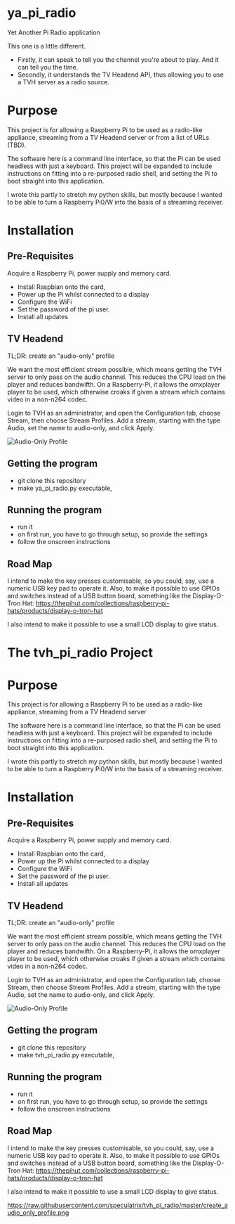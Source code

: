 # ya_pi_radio

Yet Another Pi Radio application

This one is a little different. 
* Firstly, it can speak to tell you the channel you're about to play. And it can tell you the time.
* Secondly, it understands the TV Headend API, thus allowing you to use a TVH server as a radio source.


# Purpose

This project is for allowing a Raspberry Pi to be used as a radio-like appliance, streaming from a TV Headend server or from a list of URLs (TBD).

The software here is a command line interface, so that the Pi can be used headless with just a keyboard. This project will be expanded to include instructions on fitting into a re-purposed radio shell, and setting the Pi to boot straight into this application.

I wrote this partly to stretch my python skills, but mostly because I wanted to be able to turn a Raspberry Pi0/W into the basis of a streaming receiver.



# Installation

## Pre-Requisites

Acquire a Raspberry Pi, power supply and memory card. 

* Install Raspbian onto the card,
* Power up the Pi whilst connected to a display
* Configure the WiFi
* Set the password of the pi user.
* Install all updates


## TV Headend

TL;DR: create an "audio-only" profile

We want the most efficient stream possible, which means getting the TVH
server to only pass on the audio channel. This reduces the CPU load on
the player and reduces bandwifth. On a Raspberry-Pi, it allows the
omxplayer player to be used, which otherwise croaks if given a stream
which contains video in a non-n264 codec.

Login to TVH as an administrator, and open the Configuration tab, choose
Stream, then choose Stream Profiles. Add a stream, starting with the
type Audio, set the name to audio-only, and click Apply.
 
![Audio-Only Profile](https://raw.githubusercontent.com/speculatrix/tvh_pi_radio/master/create_audio_only_profile.png)



## Getting the program

* git clone this repository
* make ya_pi_radio.py executable, 


## Running the program

* run it
* on first run, you have to go through setup, so provide the settings
* follow the onscreen instructions



## Road Map

I intend to make the key presses customisable, so you could, say, use a
numeric USB key pad to operate it. Also, to make it possible to use GPIOs
and switches instead of a USB button board, something like the Display-O-Tron Hat:
https://thepihut.com/collections/raspberry-pi-hats/products/display-o-tron-hat

I also intend to make it possible to use a small LCD display to give status.

# The tvh_pi_radio Project

# Purpose

This project is for allowing a Raspberry Pi to be used as a radio-like appliance, streaming from a TV Headend server

The software here is a command line interface, so that the Pi can be used headless with just a keyboard. This project will be expanded to include instructions on fitting into a re-purposed radio shell, and setting the Pi to boot straight into this application.

I wrote this partly to stretch my python skills, but mostly because I wanted to be able to turn a Raspberry Pi0/W into the basis of a streaming receiver.



# Installation

## Pre-Requisites

Acquire a Raspberry Pi, power supply and memory card. 

* Install Raspbian onto the card,
* Power up the Pi whilst connected to a display
* Configure the WiFi
* Set the password of the pi user.
* Install all updates


## TV Headend

TL;DR: create an "audio-only" profile

We want the most efficient stream possible, which means getting the TVH
server to only pass on the audio channel. This reduces the CPU load on
the player and reduces bandwifth. On a Raspberry-Pi, it allows the
omxplayer player to be used, which otherwise croaks if given a stream
which contains video in a non-n264 codec.

Login to TVH as an administrator, and open the Configuration tab, choose
Stream, then choose Stream Profiles. Add a stream, starting with the
type Audio, set the name to audio-only, and click Apply.
 
![Audio-Only Profile](https://raw.githubusercontent.com/speculatrix/tvh_pi_radio/master/create_audio_only_profile.png)



## Getting the program

* git clone this repository
* make tvh_pi_radio.py executable, 


## Running the program

* run it
* on first run, you have to go through setup, so provide the settings
* follow the onscreen instructions



## Road Map

I intend to make the key presses customisable, so you could, say, use a
numeric USB key pad to operate it. Also, to make it possible to use GPIOs
and switches instead of a USB button board, something like the Display-O-Tron Hat:
https://thepihut.com/collections/raspberry-pi-hats/products/display-o-tron-hat

I also intend to make it possible to use a small LCD display to give status.


https://raw.githubusercontent.com/speculatrix/tvh_pi_radio/master/create_audio_only_profile.png
